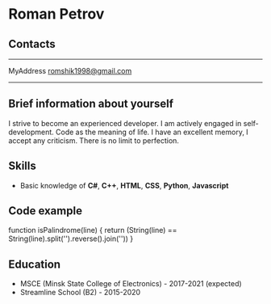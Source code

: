 Roman Petrov
============

Contacts
--------

-------------------     ----------------------------
MyAddress                      romshik1998@gmail.com
-------------------     ----------------------------

Brief information about yourself
--------------------------------

I strive to become an experienced developer. I am actively engaged in self-development.
Code as the meaning of life. I have an excellent memory, I accept any criticism.
There is no limit to perfection.


Skills
------

* Basic knowledge of **C#**, **C++**, **HTML**, **CSS**, **Python**, **Javascript**


Code example
------------

function isPalindrome(line) {
  return (String(line) == String(line).split('').reverse().join(''))
}


Education
---------

* MSCE (Minsk State College of Electronics) - 2017-2021 (expected) 
* Streamline School (B2) - 2015-2020
